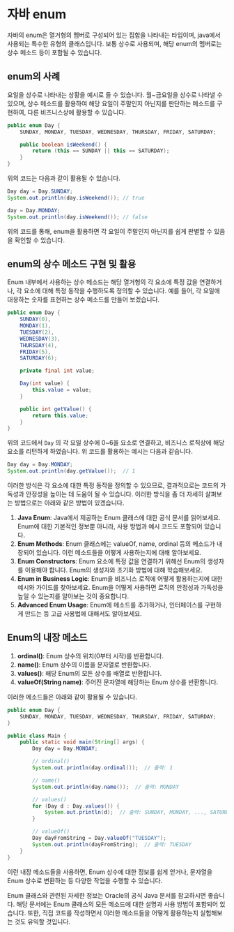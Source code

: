 # 자바 enum

자바의 enum은 열거형의 멤버로 구성되어 있는 집합을 나타내는 타입이며, java에서 사용되는 특수한 유형의 클래스입니다. 보통 상수로 사용되며, 해당 enum의 멤버로는 상수 메소드 등이 포함될 수 있습니다.

## enum의 사례

요일을 상수로 나타내는 상황을 예시로 들 수 있습니다. 월~금요일을 상수로 나타낼 수 있으며, 상수 메소드를 활용하여 해당 요일이 주말인지 아닌지를 판단하는 메소드를 구현하여, 다른 비즈니스상에 활용할 수 있습니다.

```java
public enum Day {
    SUNDAY, MONDAY, TUESDAY, WEDNESDAY, THURSDAY, FRIDAY, SATURDAY;

    public boolean isWeekend() {
        return (this == SUNDAY || this == SATURDAY);
    }
}
```

위의 코드는 다음과 같이 활용될 수 있습니다.

```java
Day day = Day.SUNDAY;
System.out.println(day.isWeekend()); // true

day = Day.MONDAY;
System.out.println(day.isWeekend()); // false
```

위의 코드를 통해, enum을 활용하면 각 요일이 주말인지 아닌지를 쉽게 판별할 수 있음을 확인할 수 있습니다.

## enum의 상수 메소드 구현 및 활용

Enum 내부에서 사용하는 상수 메소드는 해당 열거형의 각 요소에 특정 값을 연결하거나, 각 요소에 대해 특정 동작을 수행하도록 정의할 수 있습니다. 예를 들어, 각 요일에 대응하는 숫자를 표현하는 상수 메소드를 만들어 보겠습니다.

```java
public enum Day {
    SUNDAY(0), 
    MONDAY(1), 
    TUESDAY(2), 
    WEDNESDAY(3), 
    THURSDAY(4), 
    FRIDAY(5), 
    SATURDAY(6);

    private final int value;

    Day(int value) {
        this.value = value;
    }

    public int getValue() {
        return this.value;
    }
}
```

위의 코드에서 `Day` 의 각 요일 상수에 0~6을 요소로 연결하고, 비즈니스 로직상에 해당 요소를 리턴하게 하였습니다. 위 코드를 활용하는 예시는 다음과 같습니다.

```java
Day day = Day.MONDAY;
System.out.println(day.getValue());  // 1
```

이러한 방식은 각 요소에 대한 특정 동작을 정의할 수 있으므로, 결과적으로는 코드의 가독성과 안정성을 높이는 데 도움이 될 수 있습니다. 이러한 방식을 좀 더 자세히 살펴보는 방법으로는 아래와 같은 방법이 있겠습니다.

1. **Java Enum**: Java에서 제공하는 Enum 클래스에 대한 공식 문서를 읽어보세요. Enum에 대한 기본적인 정보뿐 아니라, 사용 방법과 예시 코드도 포함되어 있습니다.
2. **Enum Methods**: Enum 클래스에는 valueOf, name, ordinal 등의 메소드가 내장되어 있습니다. 이런 메소드들을 어떻게 사용하는지에 대해 알아보세요.
3. **Enum Constructors**: Enum 요소에 특정 값을 연결하기 위해선 Enum의 생성자를 이용해야 합니다. Enum의 생성자와 초기화 방법에 대해 학습해보세요.
4. **Enum in Business Logic**: Enum을 비즈니스 로직에 어떻게 활용하는지에 대한 예시와 가이드를 찾아보세요. Enum을 어떻게 사용하면 로직의 안정성과 가독성을 높일 수 있는지를 알아보는 것이 중요합니다.
5. **Advanced Enum Usage**: Enum에 메소드를 추가하거나, 인터페이스를 구현하게 만드는 등 고급 사용법에 대해서도 알아보세요.

## Enum의 내장 메소드

1. **ordinal()**: Enum 상수의 위치(0부터 시작)를 반환합니다.
2. **name()**: Enum 상수의 이름을 문자열로 반환합니다.
3. **values()**: 해당 Enum의 모든 상수를 배열로 반환합니다.
4. **valueOf(String name)**: 주어진 문자열에 해당하는 Enum 상수를 반환합니다.

이러한 메소드들은 아래와 같이 활용될 수 있습니다.

```java
public enum Day {
    SUNDAY, MONDAY, TUESDAY, WEDNESDAY, THURSDAY, FRIDAY, SATURDAY;
}

public class Main {
    public static void main(String[] args) {
        Day day = Day.MONDAY;

        // ordinal()
        System.out.println(day.ordinal());  // 출력: 1

        // name()
        System.out.println(day.name());  // 출력: MONDAY

        // values()
        for (Day d : Day.values()) {
            System.out.println(d);  // 출력: SUNDAY, MONDAY, ..., SATURDAY
        }

        // valueOf()
        Day dayFromString = Day.valueOf("TUESDAY");
        System.out.println(dayFromString);  // 출력: TUESDAY
    }
}
```

이런 내장 메소드들을 사용하면, Enum 상수에 대한 정보를 쉽게 얻거나, 문자열을 Enum 상수로 변환하는 등 다양한 작업을 수행할 수 있습니다.

Enum 클래스와 관련된 자세한 정보는 Oracle의 공식 Java 문서를 참고하시면 좋습니다. 해당 문서에는 Enum 클래스의 모든 메소드에 대한 설명과 사용 방법이 포함되어 있습니다. 또한, 직접 코드를 작성하면서 이러한 메소드들을 어떻게 활용하는지 실험해보는 것도 유익할 것입니다.